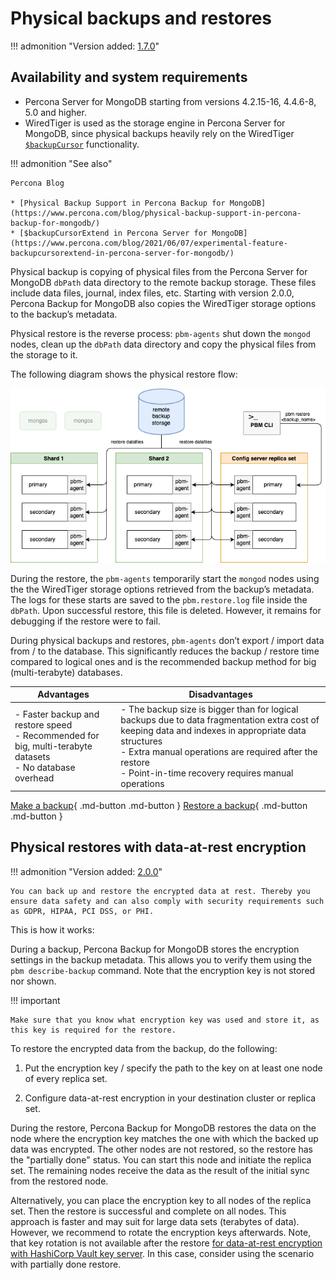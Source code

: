 # Physical backups and restores

!!! admonition "Version added: [1.7.0](../release-notes/1.7.0.md)" 

## Availability and system requirements

*  Percona Server for MongoDB starting from versions 4.2.15-16, 4.4.6-8, 5.0 and higher. 
* WiredTiger is used as the storage engine in Percona Server for MongoDB, since physical backups heavily rely on the WiredTiger [`$backupCursor`](https://docs.percona.com/percona-server-for-mongodb/6.0/backup-cursor.html) functionality.

!!! admonition "See also"

    Percona Blog

    * [Physical Backup Support in Percona Backup for MongoDB](https://www.percona.com/blog/physical-backup-support-in-percona-backup-for-mongodb/)
    * [$backupCursorExtend in Percona Server for MongoDB](https://www.percona.com/blog/2021/06/07/experimental-feature-backupcursorextend-in-percona-server-for-mongodb/)

Physical backup is copying of physical files from the Percona Server for MongoDB `dbPath` data directory to the remote backup storage. These files include data files, journal, index files, etc. Starting with version 2.0.0, Percona Backup for MongoDB also copies the WiredTiger storage options to the backup’s metadata. 

Physical restore is the reverse process: `pbm-agents` shut down the `mongod` nodes, clean up the `dbPath` data directory and copy the physical files from the storage to it. 

The following diagram shows the physical restore flow:

![image](../_images/pbm-phys-restore-shard.png)

During the restore, the ``pbm-agents`` temporarily start the ``mongod`` nodes using the the WiredTiger storage options retrieved from the backup’s metadata. The logs for these starts are saved to the ``pbm.restore.log`` file inside the ``dbPath``. Upon successful restore, this file is deleted. However, it remains for debugging if the restore were to fail. 

During physical backups and restores, ``pbm-agents`` don’t export / import data from / to the database. This significantly reduces the backup / restore time compared to logical ones and is the recommended backup method for big (multi-terabyte) databases.

| Advantages                     | Disadvantages                   |
| ------------------------------ | ------------------------------- |
|- Faster backup and restore speed <br> - Recommended for big, multi-terabyte datasets <br> - No database overhead | - The backup size is bigger than for logical backups due to data fragmentation extra cost of keeping data and indexes in appropriate data structures <br> - Extra manual operations are required after the restore <br> - Point-in-time recovery requires manual operations | Sharded clusters and non-sharded replica sets |

[Make a backup](../usage/start-backup.md){ .md-button .md-button }
[Restore a backup](../usage/restore.md){ .md-button .md-button }

## Physical restores with data-at-rest encryption

!!! admonition "Version added: [2.0.0](../release-notes/2.0.0.md)"

    You can back up and restore the encrypted data at rest. Thereby you ensure data safety and can also comply with security requirements such as GDPR, HIPAA, PCI DSS, or PHI.

This is how it works: 

During a backup, Percona Backup for MongoDB stores the encryption settings in the backup metadata. This allows you to verify them using the `pbm describe-backup` command. Note that the encryption key is not stored nor shown.

!!! important

    Make sure that you know what encryption key was used and store it, as this key is required for the restore.

To restore the encrypted data from the backup, do the following:

1. Put the encryption key / specify the path to the key on at least one node of every replica set. 

2. Configure data-at-rest encryption in your destination cluster or replica set. 

During the restore, Percona Backup for MongoDB restores the data on the node where the encryption key matches the one with which the backed up data was encrypted. The other nodes are not restored, so the restore has the "partially done" status. You can start this node and initiate the replica set. The remaining nodes receive the data as the result of the initial sync from the restored node. 

Alternatively, you can place the encryption key to all nodes of the replica set. Then the restore is successful and complete on all nodes. This approach is faster and may suit for large data sets (terabytes of data). However, we recommend to rotate the encryption keys afterwards. Note, that key rotation is not available after the restore [for data-at-rest encryption with HashiCorp Vault key server](https://docs.percona.com/percona-server-for-mongodb/6.0/vault.html#vault). In this case, consider using the scenario with partially done restore.

